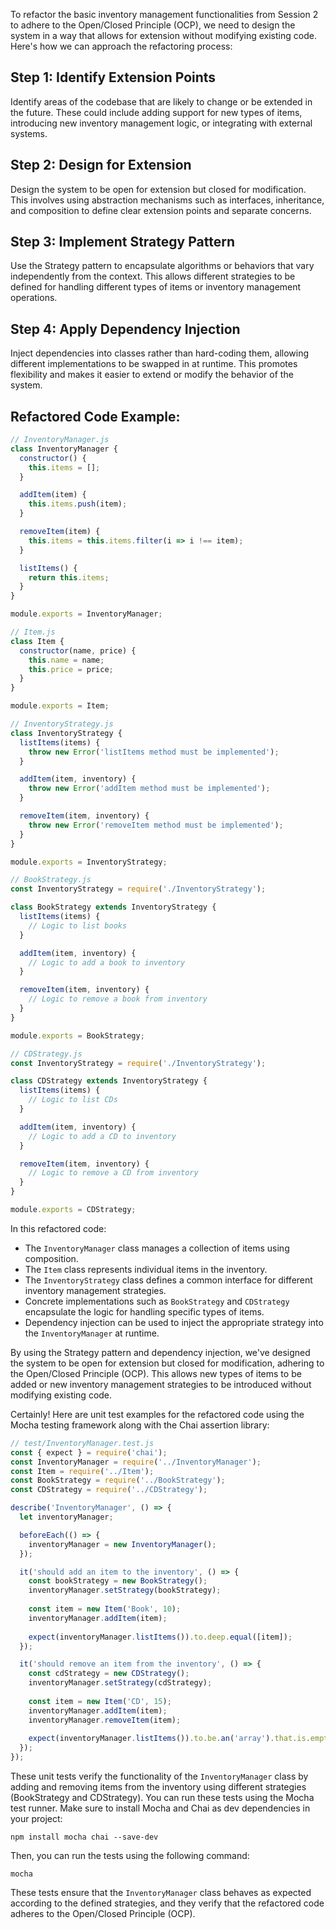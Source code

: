 To refactor the basic inventory management functionalities from Session 2 to adhere to the Open/Closed Principle (OCP), we need to design the system in a way that allows for extension without modifying existing code. Here's how we can approach the refactoring process:

## Step 1: Identify Extension Points
Identify areas of the codebase that are likely to change or be extended in the future. These could include adding support for new types of items, introducing new inventory management logic, or integrating with external systems.

## Step 2: Design for Extension
Design the system to be open for extension but closed for modification. This involves using abstraction mechanisms such as interfaces, inheritance, and composition to define clear extension points and separate concerns.

## Step 3: Implement Strategy Pattern
Use the Strategy pattern to encapsulate algorithms or behaviors that vary independently from the context. This allows different strategies to be defined for handling different types of items or inventory management operations.

## Step 4: Apply Dependency Injection
Inject dependencies into classes rather than hard-coding them, allowing different implementations to be swapped in at runtime. This promotes flexibility and makes it easier to extend or modify the behavior of the system.

## Refactored Code Example:

```javascript
// InventoryManager.js
class InventoryManager {
  constructor() {
    this.items = [];
  }

  addItem(item) {
    this.items.push(item);
  }

  removeItem(item) {
    this.items = this.items.filter(i => i !== item);
  }

  listItems() {
    return this.items;
  }
}

module.exports = InventoryManager;
```

```javascript
// Item.js
class Item {
  constructor(name, price) {
    this.name = name;
    this.price = price;
  }
}

module.exports = Item;
```

```javascript
// InventoryStrategy.js
class InventoryStrategy {
  listItems(items) {
    throw new Error('listItems method must be implemented');
  }

  addItem(item, inventory) {
    throw new Error('addItem method must be implemented');
  }

  removeItem(item, inventory) {
    throw new Error('removeItem method must be implemented');
  }
}

module.exports = InventoryStrategy;
```

```javascript
// BookStrategy.js
const InventoryStrategy = require('./InventoryStrategy');

class BookStrategy extends InventoryStrategy {
  listItems(items) {
    // Logic to list books
  }

  addItem(item, inventory) {
    // Logic to add a book to inventory
  }

  removeItem(item, inventory) {
    // Logic to remove a book from inventory
  }
}

module.exports = BookStrategy;
```

```javascript
// CDStrategy.js
const InventoryStrategy = require('./InventoryStrategy');

class CDStrategy extends InventoryStrategy {
  listItems(items) {
    // Logic to list CDs
  }

  addItem(item, inventory) {
    // Logic to add a CD to inventory
  }

  removeItem(item, inventory) {
    // Logic to remove a CD from inventory
  }
}

module.exports = CDStrategy;
```

In this refactored code:
- The `InventoryManager` class manages a collection of items using composition.
- The `Item` class represents individual items in the inventory.
- The `InventoryStrategy` class defines a common interface for different inventory management strategies.
- Concrete implementations such as `BookStrategy` and `CDStrategy` encapsulate the logic for handling specific types of items.
- Dependency injection can be used to inject the appropriate strategy into the `InventoryManager` at runtime.

By using the Strategy pattern and dependency injection, we've designed the system to be open for extension but closed for modification, adhering to the Open/Closed Principle (OCP). This allows new types of items to be added or new inventory management strategies to be introduced without modifying existing code.

Certainly! Here are unit test examples for the refactored code using the Mocha testing framework along with the Chai assertion library:

```javascript
// test/InventoryManager.test.js
const { expect } = require('chai');
const InventoryManager = require('../InventoryManager');
const Item = require('../Item');
const BookStrategy = require('../BookStrategy');
const CDStrategy = require('../CDStrategy');

describe('InventoryManager', () => {
  let inventoryManager;

  beforeEach(() => {
    inventoryManager = new InventoryManager();
  });

  it('should add an item to the inventory', () => {
    const bookStrategy = new BookStrategy();
    inventoryManager.setStrategy(bookStrategy);
    
    const item = new Item('Book', 10);
    inventoryManager.addItem(item);
    
    expect(inventoryManager.listItems()).to.deep.equal([item]);
  });

  it('should remove an item from the inventory', () => {
    const cdStrategy = new CDStrategy();
    inventoryManager.setStrategy(cdStrategy);
    
    const item = new Item('CD', 15);
    inventoryManager.addItem(item);
    inventoryManager.removeItem(item);
    
    expect(inventoryManager.listItems()).to.be.an('array').that.is.empty;
  });
});
```

These unit tests verify the functionality of the `InventoryManager` class by adding and removing items from the inventory using different strategies (BookStrategy and CDStrategy). You can run these tests using the Mocha test runner. Make sure to install Mocha and Chai as dev dependencies in your project:

```
npm install mocha chai --save-dev
```

Then, you can run the tests using the following command:

```
mocha
```

These tests ensure that the `InventoryManager` class behaves as expected according to the defined strategies, and they verify that the refactored code adheres to the Open/Closed Principle (OCP).
